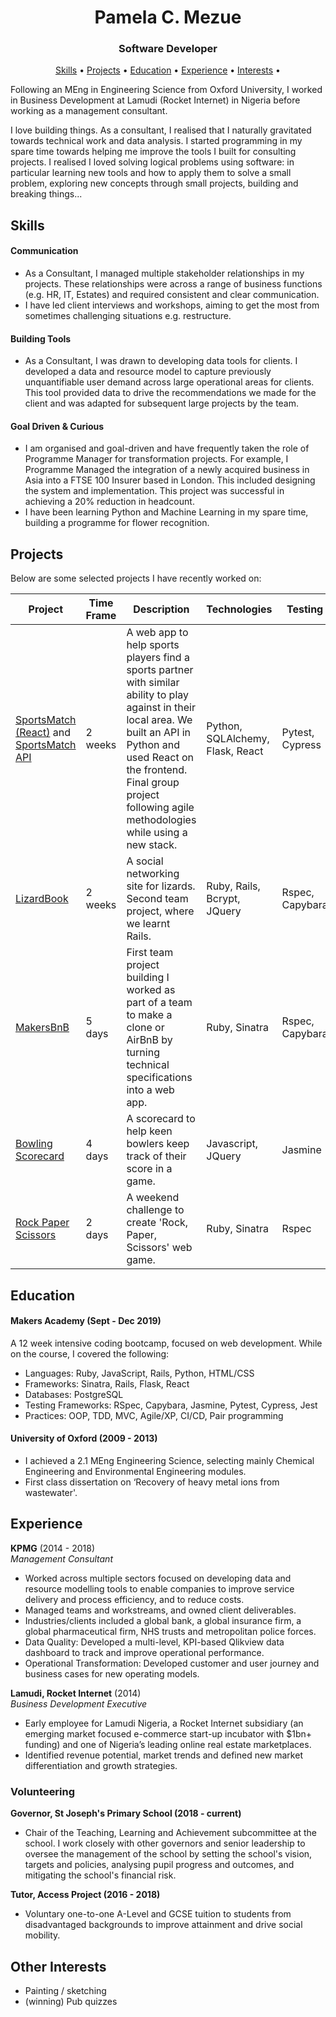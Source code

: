 <h1 align="center"> Pamela C. Mezue </h1>
<h3 align="center"> Software Developer </h3>

<p align="center">
  <a href="#user-content-skills">Skills</a> •
  <a href="#user-content-projects">Projects</a> •
  <a href="#user-content-education">Education</a> •
  <a href="#user-content-experience">Experience</a> •
  <a href="#user-content-interests">Interests</a> •
</p>


Following an MEng in Engineering Science from Oxford University, I worked in Business Development at Lamudi (Rocket Internet) in Nigeria before working as a management consultant. 

I love building things. As a consultant, I realised that I naturally gravitated towards technical work and data analysis. I started programming in my spare time towards helping me improve the tools I built for consulting projects. I realised I loved solving logical problems using software: in particular learning new tools and how to apply them to solve a small problem, exploring new concepts through small projects, building and breaking things...


## Skills

#### Communication

- As a Consultant, I managed multiple stakeholder relationships in my projects. These relationships were across a range of business functions (e.g. HR, IT, Estates) and required consistent and clear communication.
- I have led client interviews and workshops, aiming to get the most from sometimes challenging situations e.g. restructure.

#### Building Tools

- As a Consultant, I was drawn to developing data tools for clients. I developed a data and resource model to capture previously unquantifiable user demand across large operational areas for clients. This tool provided data to drive the recommendations we made for the client and was adapted for subsequent large projects by the team.

#### Goal Driven & Curious

- I am organised and goal-driven and have frequently taken the role of Programme Manager for transformation projects. For example, I Programme Managed the integration of a newly acquired business in Asia into a FTSE 100 Insurer based in London. This included designing the system and implementation. This project was successful in achieving a 20% reduction in headcount.
- I have been learning Python and Machine Learning in my spare time, building a programme for flower recognition.

## Projects
Below are some selected projects I have recently worked on:

| Project | Time Frame | Description | Technologies | Testing |
| --- | --- | --- | --- | --- |
| [SportsMatch (React)](https://github.com/Mezela/sportsmatch_react) and [SportsMatch API](https://github.com/Mezela/sportsmatch_api) | 2 weeks | A web app to help sports players find a sports partner with similar ability to play against in their local area. We built an API in Python and used React on the frontend. Final group project following agile methodologies while using a new stack. | Python, SQLAlchemy, Flask, React | Pytest, Cypress|
| [LizardBook](https://github.com/Mezela/acebook--LizardBook-) | 2 weeks | A social networking site for lizards. Second team project, where we learnt Rails. | Ruby, Rails, Bcrypt, JQuery | Rspec, Capybara |
| [MakersBnB](https://github.com/Mezela/MakersBnB) | 5 days | First team project building I worked as part of a team to make a clone or AirBnB by turning technical specifications into a web app. | Ruby, Sinatra | Rspec, Capybara |
| [Bowling Scorecard](https://github.com/Mezela/bowling-challenge) | 4 days | A scorecard to help keen bowlers keep track of their score in a game. | Javascript, JQuery | Jasmine |
| [Rock Paper Scissors](https://github.com/Mezela/rps-challenge) | 2 days | A weekend challenge to create 'Rock, Paper, Scissors' web game. | Ruby, Sinatra | Rspec |
 

## Education
#### Makers Academy (Sept - Dec 2019)

A 12 week intensive coding bootcamp, focused on web development. While on the course, I covered the following:
- Languages: Ruby, JavaScript, Rails, Python, HTML/CSS
- Frameworks: Sinatra, Rails, Flask, React
- Databases: PostgreSQL
- Testing Frameworks: RSpec, Capybara, Jasmine, Pytest, Cypress, Jest
- Practices: OOP, TDD, MVC, Agile/XP, CI/CD, Pair programming

#### University of Oxford (2009 - 2013)

- I achieved a 2.1 MEng Engineering Science, selecting mainly Chemical Engineering and Environmental Engineering modules.
- First class dissertation on ‘Recovery of heavy metal ions from wastewater'.

## Experience
**KPMG** (2014 - 2018)    
*Management Consultant*  

- Worked across multiple sectors focused on developing data and resource modelling tools to enable companies to improve service delivery and process efficiency, and to reduce costs.
- Managed teams and workstreams, and owned client deliverables.
- Industries/clients included a global bank, a global insurance firm, a global pharmaceutical firm, NHS trusts and metropolitan police forces. 
- Data Quality: Developed a multi-level, KPI-based Qlikview data dashboard to track and improve operational performance.
- Operational Transformation: Developed customer and user journey and business cases for new operating models. 

**Lamudi, Rocket Internet** (2014)   
*Business Development Executive*  

-	Early employee for Lamudi Nigeria, a Rocket Internet subsidiary (an emerging market focused e-commerce start-up incubator with $1bn+ funding) and one of Nigeria’s leading online real estate marketplaces.
-	Identified revenue potential, market trends and defined new market differentiation and growth strategies.  

### Volunteering

**Governor, St Joseph's Primary School (2018 - current)**
- Chair of the Teaching, Learning and Achievement subcommittee at the school. I work closely with other governors and senior leadership to oversee the management of the school by setting the school's vision, targets and policies, analysing pupil progress and outcomes, and mitigating the school's financial risk.

**Tutor, Access Project (2016 - 2018)**
- Voluntary one-to-one A-Level and GCSE tuition to students from disadvantaged backgrounds to improve attainment and drive social mobility.

## Other Interests
- Painting / sketching
- (winning) Pub quizzes

